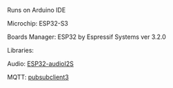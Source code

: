 Runs on Arduino IDE

Microchip: ESP32-S3

Boards Manager: ESP32 by Espressif Systems ver 3.2.0

Libraries:

Audio: [ESP32-audioI2S](https://github.com/schreibfaul1/ESP32-audioI2S)

MQTT: [pubsubclient3](https://github.com/hmueller01/pubsubclient3)